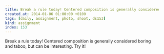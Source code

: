 ```yaml
---
title: Break a rule today! Centered composition is generally considered boring and taboo, but can be interesting. Try it!
created_at: 2014-01-06 01:00:00 +0100
tags: [daily, assignment, photo, shoot, ds153]
kind: assignment
index: 153
---
```


Break a rule today! Centered composition is generally considered boring and taboo, but can be interesting. Try it!
